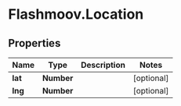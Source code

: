 # Flashmoov.Location

## Properties
Name | Type | Description | Notes
------------ | ------------- | ------------- | -------------
**lat** | **Number** |  | [optional] 
**lng** | **Number** |  | [optional] 


